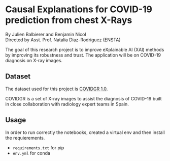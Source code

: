 # Causal Explanations for COVID-19 prediction from chest X-Rays
By Julien Balbierer and Benjamin Nicol  
Directed by Asst. Prof. Natalia Diaz-Rodriguez (ENSTA)

The goal of this research project is to improve eXplainable AI (XAI) methods by improving its robustness and trust. The application will be on COVID-19 diagnosis on X-ray images.


## Dataset
The dataset used for this project is [COVIDGR 1.0](https://github.com/ari-dasci/OD-covidgr).

COVIDGR is a set of X-ray images to assist the diagnosis of COVID-19 built in close collaboration with radiology expert teams in Spain.

## Usage
In order to run correctly the notebooks, created a virtual env and then install the requierements.
- `requirements.txt` for pip
- `env.yml` for conda